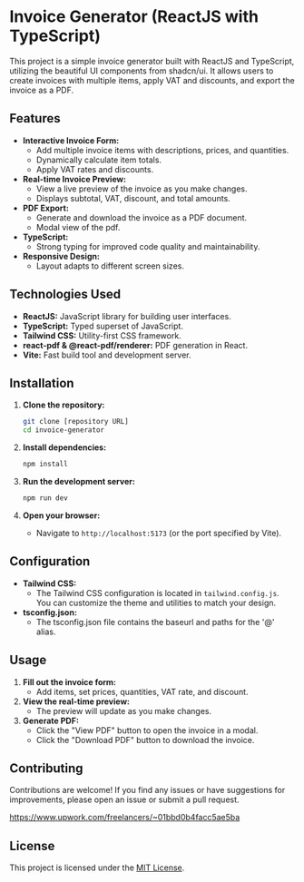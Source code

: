 # Invoice Generator (ReactJS with TypeScript)

This project is a simple invoice generator built with ReactJS and TypeScript, utilizing the beautiful UI components from shadcn/ui. It allows users to create invoices with multiple items, apply VAT and discounts, and export the invoice as a PDF.

## Features

* **Interactive Invoice Form:**
    * Add multiple invoice items with descriptions, prices, and quantities.
    * Dynamically calculate item totals. 
    * Apply VAT rates and discounts.
* **Real-time Invoice Preview:**
    * View a live preview of the invoice as you make changes. 
    * Displays subtotal, VAT, discount, and total amounts.
* **PDF Export:**
    * Generate and download the invoice as a PDF document.
    * Modal view of the pdf.
* **TypeScript:**
    * Strong typing for improved code quality and maintainability.
* **Responsive Design:**
    * Layout adapts to different screen sizes.

## Technologies Used

* **ReactJS:** JavaScript library for building user interfaces.
* **TypeScript:** Typed superset of JavaScript.
* **Tailwind CSS:** Utility-first CSS framework.
* **react-pdf & @react-pdf/renderer:** PDF generation in React.
* **Vite:** Fast build tool and development server.

## Installation

1.  **Clone the repository:**

    ```bash
    git clone [repository URL]
    cd invoice-generator
    ```

2.  **Install dependencies:**

    ```bash
    npm install
    ```

3.  **Run the development server:**

    ```bash
    npm run dev
    ```

4.  **Open your browser:**

    * Navigate to `http://localhost:5173` (or the port specified by Vite).

## Configuration

* **Tailwind CSS:**
    * The Tailwind CSS configuration is located in `tailwind.config.js`. You can customize the theme and utilities to match your design.
* **tsconfig.json:**
    * The tsconfig.json file contains the baseurl and paths for the '@' alias.

## Usage

1.  **Fill out the invoice form:**
    * Add items, set prices, quantities, VAT rate, and discount.
2.  **View the real-time preview:**
    * The preview will update as you make changes.
3.  **Generate PDF:**
    * Click the "View PDF" button to open the invoice in a modal.
    * Click the "Download PDF" button to download the invoice.

## Contributing

Contributions are welcome! If you find any issues or have suggestions for improvements, please open an issue or submit a pull request.

https://www.upwork.com/freelancers/~01bbd0b4facc5ae5ba


## License

This project is licensed under the [MIT License](LICENSE).
